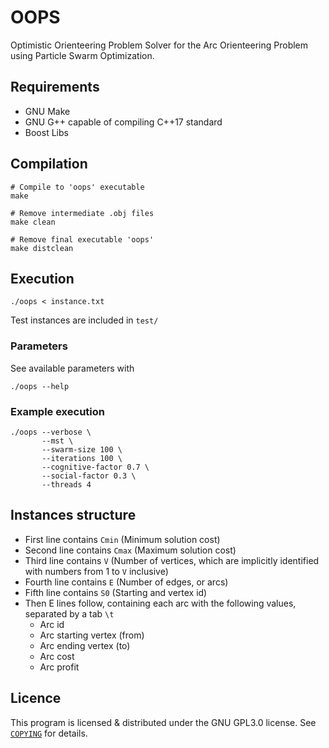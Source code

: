 # OOPS
Optimistic Orienteering Problem Solver for the Arc Orienteering Problem using Particle Swarm Optimization.

## Requirements

- GNU Make
- GNU G++ capable of compiling C++17 standard
- Boost Libs

## Compilation

```
# Compile to 'oops' executable
make

# Remove intermediate .obj files
make clean

# Remove final executable 'oops'
make distclean
```

## Execution
```
./oops < instance.txt
```
Test instances are included in `test/`

### Parameters

See available parameters with

```
./oops --help
```

### Example execution
```
./oops --verbose \
       --mst \
       --swarm-size 100 \
       --iterations 100 \
       --cognitive-factor 0.7 \
       --social-factor 0.3 \
       --threads 4
```

## Instances structure

- First line contains `Cmin` (Minimum solution cost)
- Second line contains `Cmax` (Maximum solution cost)
- Third line contains `V` (Number of vertices, which are implicitly identified with numbers from 1 to `V` inclusive)
- Fourth line contains `E` (Number of edges, or arcs)
- Fifth line contains `S0` (Starting and vertex id)
- Then E lines follow, containing each arc with the following values, separated by a tab `\t`
    - Arc id
    - Arc starting vertex (from)
    - Arc ending vertex (to)
    - Arc cost
    - Arc profit

## Licence
This program is licensed & distributed under the GNU GPL3.0 license. See [`COPYING`](COPYING) for details.
